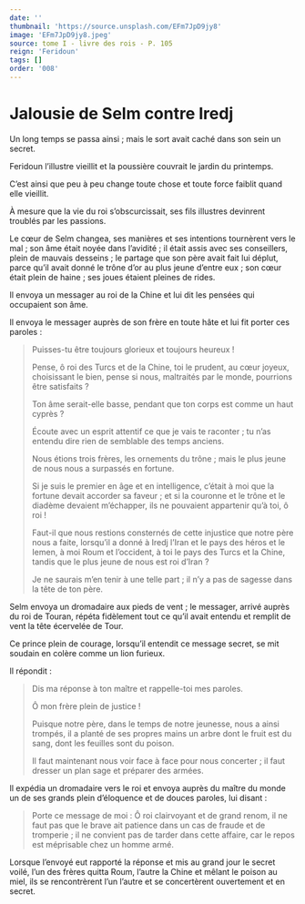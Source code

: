 ```yaml
---
date: ''
thumbnail: 'https://source.unsplash.com/EFm7JpD9jy8'
image: 'EFm7JpD9jy8.jpeg'
source: tome I - livre des rois - P. 105
reign: 'Feridoun'
tags: []
order: '008'
---
```


# Jalousie de Selm contre Iredj

Un long temps se passa ainsi ; mais le sort avait caché dans son sein un secret.

Feridoun l’illustre vieillit et la poussière couvrait le jardin du printemps.

C’est ainsi que peu à peu change toute chose et toute force faiblit quand elle vieillit.

À mesure que la vie du roi s’obscurcissait, ses fils illustres devinrent troublés par les passions.

Le cœur de Selm changea, ses manières et ses intentions tournèrent vers le mal ; son âme était noyée dans l’avidité ; il était assis avec ses conseillers, plein de mauvais desseins ; le partage que son père avait fait lui déplut, parce qu’il avait donné le trône d’or au plus jeune d’entre eux ; son cœur était plein de haine ; ses joues étaient pleines de rides.

Il envoya un messager au roi de la Chine et lui dit les pensées qui occupaient son âme.

Il envoya le messager auprès de son frère en toute hâte et lui fit porter ces paroles :

> Puisses-tu être toujours glorieux et toujours heureux !
>
> Pense, ô roi des Turcs et de la Chine, toi le prudent, au cœur joyeux, choisissant le bien, pense si nous, maltraités par le monde, pourrions être satisfaits ?
>
> Ton âme serait-elle basse, pendant que ton corps est comme un haut cyprès ?
>
> Écoute avec un esprit attentif ce que je vais te raconter ; tu n’as entendu dire rien de semblable des temps anciens.
>
> Nous étions trois frères, les ornements du trône ; mais le plus jeune de nous nous a surpassés en fortune.
>
> Si je suis le premier en âge et en intelligence, c’était à moi que la fortune devait accorder sa faveur ; et si la couronne et le trône et le diadème devaient m’échapper, ils ne pouvaient appartenir qu’à toi, ô roi !
>
> Faut-il que nous restions consternés de cette injustice que notre père nous a faite, lorsqu’il a donné à Iredj l’Iran et le pays des héros et le Iemen, à moi Roum et l’occident, à toi le pays des Turcs et la Chine, tandis que le plus jeune de nous est roi d’Iran ?
>
> Je ne saurais m’en tenir à une telle part ; il n’y a pas de sagesse dans la tête de ton père.

Selm envoya un dromadaire aux pieds de vent ; le messager, arrivé auprès du roi de Touran, répéta fidèlement tout ce qu’il avait entendu et remplit de vent la tête écervelée de Tour.

Ce prince plein de courage, lorsqu’il entendit ce message secret, se mit soudain en colère comme un lion furieux.

Il répondit :

> Dis ma réponse à ton maître et rappelle-toi mes paroles.
>
> Ô mon frère plein de justice !
>
> Puisque notre père, dans le temps de notre jeunesse, nous a ainsi trompés, il a planté de ses propres mains un arbre dont le fruit est du sang, dont les feuilles sont du poison.
>
> Il faut maintenant nous voir face à face pour nous concerter ; il faut dresser un plan sage et préparer des armées.

Il expédia un dromadaire vers le roi et envoya auprès du maître du monde un de ses grands plein d’éloquence et de douces paroles, lui disant :

> Porte ce message de moi : Ô roi clairvoyant et de grand renom, il ne faut pas que le brave ait patience dans un cas de fraude et de tromperie ; il ne convient pas de tarder dans cette affaire, car le repos est méprisable chez un homme armé.

Lorsque l’envoyé eut rapporté la réponse et mis au grand jour le secret voilé, l’un des frères quitta Roum, l’autre la Chine et mêlant le poison au miel, ils se rencontrèrent l’un l’autre et se concertèrent ouvertement et en secret.
